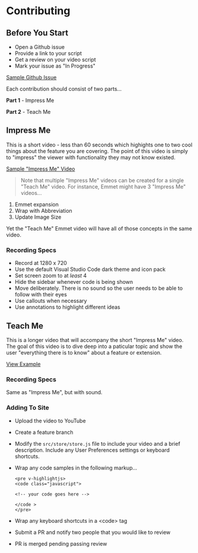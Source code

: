# Contributing

## Before You Start

* Open a Github issue
* Provide a link to your script
* Get a review on your video script
* Mark your issue as "In Progress"

[Sample Github Issue](https://docs.google.com/document/d/1YOU_eo1oJcxRQYrE0fCVhj_Axb2am1DtdwulYxDqbk8/edit)

Each contribution should consist of two parts...

**Part 1** - Impress Me

**Part 2** - Teach Me

## Impress Me

This is a short video - less than 60 seconds which highights one to two cool
things about the feature you are covering. The point of this video is simply to
"impress" the viewer with functionality they may not know existed.

[Sample "Impress Me" Video](https://www.youtube.com/watch?v=jmPs3HWk0Wk)

> Note that multiple "Impress Me" videos can be created for a single "Teach Me"
> video. For instance, Emmet might have 3 "Impress Me" videos...

1. Emmet expansion
2. Wrap with Abbreviation
3. Update Image Size

Yet the "Teach Me" Emmet video will have all of those concepts in the same
video.

### Recording Specs

* Record at 1280 x 720
* Use the default Visual Studio Code dark theme and icon pack
* Set screen zoom to at _least_ 4
* Hide the sidebar whenever code is being shown
* Move deliberately. There is no sound so the user needs to be able to follow
  with their eyes
* Use callouts when necessary
* Use annotations to highlight different ideas

## Teach Me

This is a longer video that will accompany the short "Impress Me" video. The
goal of this video is to dive deep into a paticular topic and show the user
"everything there is to know" about a feature or extension.

[View Example](https://www.youtube.com/watch?v=0f-cGPcGx5c)

### Recording Specs

Same as "Impress Me", but with sound.

### Adding To Site

* Upload the video to YouTube
* Create a feature branch
* Modify the `src/store/store.js` file to include your video and a brief
  description. Include any User Preferences settings or keyboard shortcuts.
* Wrap any code samples in the following markup...

  ```
  <pre v-highlightjs>
  <code class="javascript">

  <!-- your code goes here -->

  </code >
  </pre>
  ```

* Wrap any keyboard shortcuts in a &lt;code&gt; tag
* Submit a PR and notify two people that you would like to review
* PR is merged pending passing review
